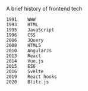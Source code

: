 A brief history of frontend tech

    1991    WWW
    1993    HTML
    1995    JavaScript
    1996    CSS
    2006    JQuery
    2008    HTML5
    2010    AngularJs
    2013    React
    2014    Vue.js
    2015    ES6
    2016    Svelte
    2019    React hooks
    2020    Blitz.js